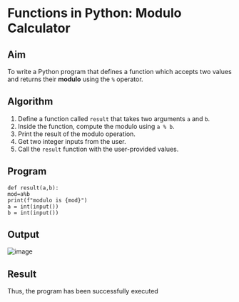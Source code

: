 
# Functions in Python: Modulo Calculator

##  Aim
To write a Python program that defines a function which accepts two values and returns their **modulo** using the `%` operator.

##  Algorithm
1. Define a function called `result` that takes two arguments `a` and `b`.
2. Inside the function, compute the modulo using `a % b`.
3. Print the result of the modulo operation.
4. Get two integer inputs from the user.
5. Call the `result` function with the user-provided values.

##  Program
~~~
def result(a,b): 
mod=a%b 
print(f"modulo is {mod}") 
a = int(input()) 
b = int(input()) 
~~~

## Output
![image](https://github.com/user-attachments/assets/867a0537-7892-4fcb-aeaa-6151e8b391e7)

## Result
Thus, the program has been successfully executed 
